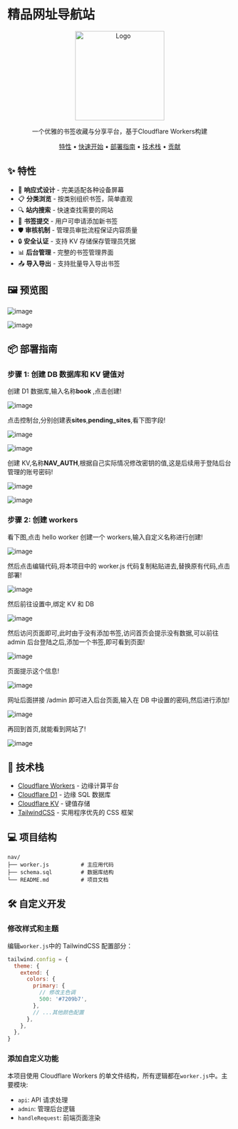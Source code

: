 # 精品网址导航站

<p align="center">
  <img src="https://github.com/user-attachments/assets/c0200239-4b89-4f3f-9d5d-99f731661d7c" alt="Logo" width="200">
</p>

<p align="center">
  一个优雅的书签收藏与分享平台，基于Cloudflare Workers构建
</p>

<p align="center">
  <a href="#✨-特性">特性</a> •
  <a href="#🚀-快速开始">快速开始</a> •
  <a href="#📦-部署指南">部署指南</a> •
  <a href="#🔧-技术栈">技术栈</a> •
  <a href="#🌟-贡献">贡献</a>
</p>

## ✨ 特性

- 📱 **响应式设计** - 完美适配各种设备屏幕
- 📋 **分类浏览** - 按类别组织书签，简单直观
- 🔍 **站内搜索** - 快速查找需要的网站
- 📝 **书签提交** - 用户可申请添加新书签
- 🛡️ **审核机制** - 管理员审批流程保证内容质量
- 🔒 **安全认证** - 支持 KV 存储保存管理员凭据
- 📊 **后台管理** - 完整的书签管理界面
- 📤 **导入导出** - 支持批量导入导出书签

## 🖼️ 预览图

![image](https://github.com/user-attachments/assets/b12755c5-7669-408f-be05-2db6ba1b02cc)

![image](https://github.com/user-attachments/assets/d387794d-95f8-42e9-879d-41fc6c5f5fa8)

## 📦 部署指南

### 步骤 1: 创建 DB 数据库和 KV 键值对

创建 D1 数据库,输入名称**book** ,点击创建!

![image](https://github.com/user-attachments/assets/f49d61ea-a87b-42ed-a460-98e53fb340e0)

点击控制台,分别创建表**sites**,**pending_sites**,看下图字段!

![image](https://github.com/user-attachments/assets/fdc5c65d-3726-4e71-8163-62dc2ed1bbdf)

![image](https://github.com/user-attachments/assets/735e63b7-1ba8-49ce-94e6-0ccf9bf55042)

创建 KV,名称**NAV_AUTH**,根据自己实际情况修改密钥的值,这是后续用于登陆后台管理的账号密码!

![image](https://github.com/user-attachments/assets/ed274f2d-2bf0-4f26-aa86-90e22286e94b)

![image](https://github.com/user-attachments/assets/2fd5742f-5709-4ad9-b4fa-865cbca0bb8e)

### 步骤 2: 创建 workers

看下图,点击 hello worker 创建一个 workers,输入自定义名称进行创建!

![image](https://github.com/user-attachments/assets/02c3d4c4-6746-45fe-a428-516023fed880)

然后点击编辑代码,将本项目中的 worker.js 代码复制粘贴进去,替换原有代码,点击部署!

![image](https://github.com/user-attachments/assets/f2f4fe86-aab1-4805-9ba3-bac8b889875d)

然后前往设置中,绑定 KV 和 DB

![image](https://github.com/user-attachments/assets/269f4678-4e8a-4dbd-a8d7-f186466f4380)

然后访问页面即可,此时由于没有添加书签,访问首页会提示没有数据,可以前往 admin 后台登陆之后,添加一个书签,即可看到页面!

![image](https://github.com/user-attachments/assets/6f3e0185-25b4-423e-b34c-26f88aabb807)

页面提示这个信息!

![image](https://github.com/user-attachments/assets/9b9ae7fb-9857-4481-b758-b58a556abf6f)

网址后面拼接 /admin 即可进入后台页面,输入在 DB 中设置的密码,然后进行添加!

![image](https://github.com/user-attachments/assets/284e3560-284f-4313-a7c6-d651d2e25c00)

再回到首页,就能看到网站了!

![image](https://github.com/user-attachments/assets/99c27184-6688-4464-b6c9-d29882927032)

## 🔧 技术栈

- [Cloudflare Workers](https://workers.cloudflare.com/) - 边缘计算平台
- [Cloudflare D1](https://developers.cloudflare.com/d1/) - 边缘 SQL 数据库
- [Cloudflare KV](https://developers.cloudflare.com/workers/runtime-apis/kv/) - 键值存储
- [TailwindCSS](https://tailwindcss.com/) - 实用程序优先的 CSS 框架

## 💻 项目结构

```
nav/
├── worker.js          # 主应用代码
├── schema.sql         # 数据库结构
└── README.md          # 项目文档
```

## 🛠️ 自定义开发

### 修改样式和主题

编辑`worker.js`中的 TailwindCSS 配置部分：

```js
tailwind.config = {
  theme: {
    extend: {
      colors: {
        primary: {
          // 修改主色调
          500: '#7209b7',
        },
        // ...其他颜色配置
      },
    },
  },
}
```

### 添加自定义功能

本项目使用 Cloudflare Workers 的单文件结构，所有逻辑都在`worker.js`中。主要模块:

- `api`: API 请求处理
- `admin`: 管理后台逻辑
- `handleRequest`: 前端页面渲染
